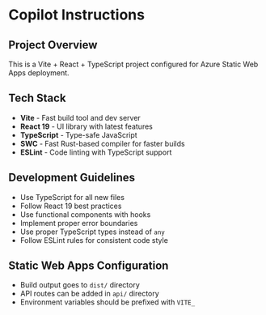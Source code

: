 # Copilot Instructions

<!-- Use this file to provide workspace-specific custom instructions to Copilot. For more details, visit https://code.visualstudio.com/docs/copilot/copilot-customization#_use-a-githubcopilotinstructionsmd-file -->

## Project Overview

This is a Vite + React + TypeScript project configured for Azure Static Web Apps deployment.

## Tech Stack

- **Vite** - Fast build tool and dev server
- **React 19** - UI library with latest features
- **TypeScript** - Type-safe JavaScript
- **SWC** - Fast Rust-based compiler for faster builds
- **ESLint** - Code linting with TypeScript support

## Development Guidelines

- Use TypeScript for all new files
- Follow React 19 best practices
- Use functional components with hooks
- Implement proper error boundaries
- Use proper TypeScript types instead of `any`
- Follow ESLint rules for consistent code style

## Static Web Apps Configuration

- Build output goes to `dist/` directory
- API routes can be added in `api/` directory
- Environment variables should be prefixed with `VITE_`
